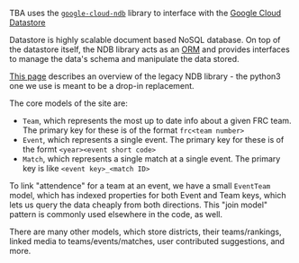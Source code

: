 TBA uses the [`google-cloud-ndb`](https://googleapis.dev/python/python-ndb/latest/) library to interface with the [Google Cloud Datastore](https://cloud.google.com/datastore)

Datastore is highly scalable document based NoSQL database. On top of the datastore itself, the NDB library acts as an [ORM](https://en.wikipedia.org/wiki/Object%E2%80%93relational_mapping) and provides interfaces to manage the data's schema and manipulate the data stored.

[This page](https://cloud.google.com/appengine/docs/standard/python/ndb) describes an overview of the legacy NDB library - the python3 one we use is meant to be a drop-in replacement.

The core models of the site are:
 - `Team`, which represents the most up to date info about a given FRC team. The primary key for these is of the format `frc<team number>`
 - `Event`, which represents a single event. The primary key for these is of the formt `<year><event short code>`
 - `Match`, which represents a single match at a single event. The primary key is like `<event key>_<match ID>`

To link "attendence" for a team at an event, we have a small `EventTeam` model, which has indexed properties for both Event and Team keys, which lets us query the data cheaply from both directions. This "join model" pattern is commonly used elsewhere in the code, as well.

There are many other models, which store districts, their teams/rankings, linked media to teams/events/matches, user contributed suggestions, and more.
